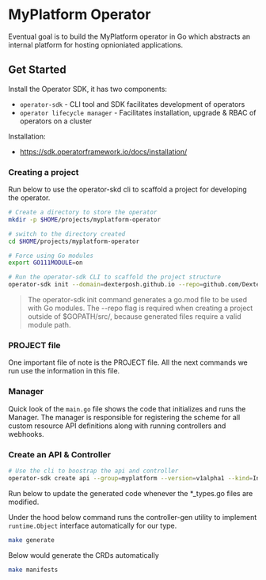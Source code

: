 # MyPlatform Operator

Eventual goal is to build the MyPlatform operator in Go which abstracts an internal platform for hosting opnioniated applications.

## Get Started

Install the Operator SDK, it has two components:
- `operator-sdk` - CLI tool and SDK facilitates development of operators
- `operator lifecycle manager` - Facilitates installation, upgrade & RBAC of operators on a cluster

Installation:
- https://sdk.operatorframework.io/docs/installation/

### Creating a project

Run below to use the operator-skd cli to scaffold a project for developing the operator.

```bash
# Create a directory to store the operator
mkdir -p $HOME/projects/myplatform-operator

# switch to the directory created
cd $HOME/projects/myplatform-operator

# Force using Go modules
export GO111MODULE=on

# Run the operator-sdk CLI to scaffold the project structure
operator-sdk init --domain=dexterposh.github.io --repo=github.com/DexterPOSH/myplatform-operator --skip-go-version-check
```

> The operator-sdk init command generates a go.mod file to be used with Go modules. The --repo flag is required when creating a project outside of $GOPATH/src/, because generated files require a valid module path.

### PROJECT file

One important file of note is the PROJECT file. All the next commands we run use the information in this file.

### Manager

Quick look of the `main.go` file shows the code that initializes and runs the Manager. The manager is responsible for registering the scheme for all custom resource API definitions along with running controllers and webhooks.


### Create an API & Controller

```bash
# Use the cli to boostrap the api and controller
operator-sdk create api --group=myplatform --version=v1alpha1 --kind=InhouseApp
```

Run below to update the generated code whenever the *_types.go files are modified.

Under the hood below command runs the controller-gen utility to implement `runtime.Object` interface automatically for our type.


```bash
make generate
```

Below would generate the CRDs automatically

```bash
make manifests
```